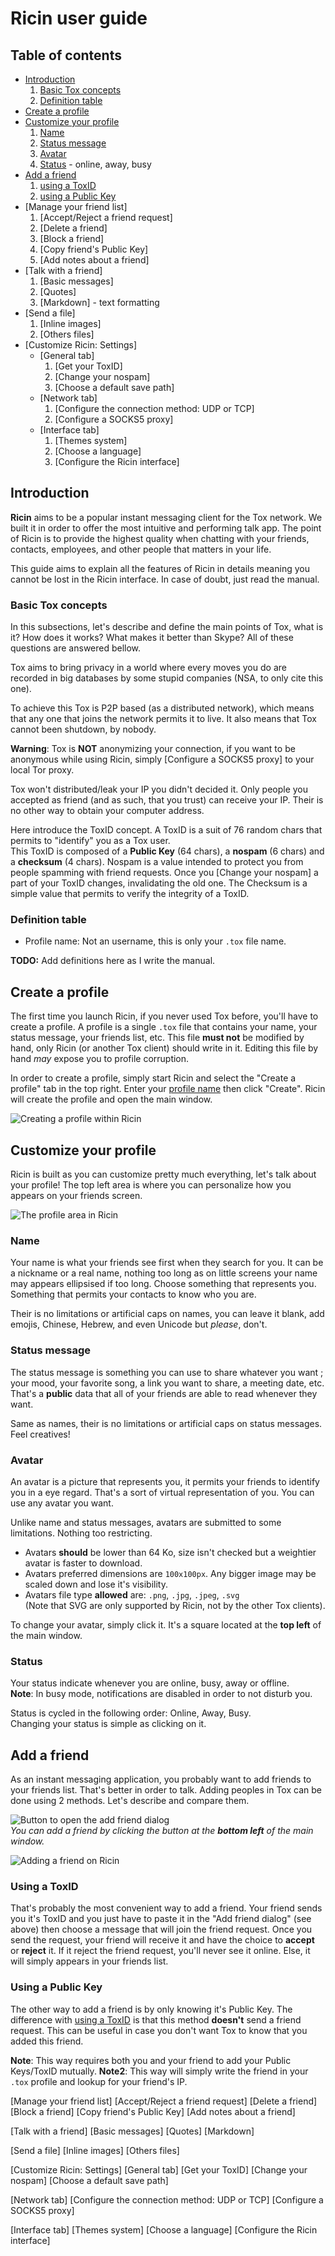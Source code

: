 # Ricin user guide

## Table of contents
- [Introduction]
  1. [Basic Tox concepts]
  2. [Definition table]
- [Create a profile]
- [Customize your profile]
  1. [Name]
  2. [Status message]
  3. [Avatar]
  4. [Status] - online, away, busy
- [Add a friend]
  1. [using a ToxID]
  2. [using a Public Key]
- [Manage your friend list]
  1. [Accept/Reject a friend request]
  2. [Delete a friend]
  3. [Block a friend]
  4. [Copy friend's Public Key]
  5. [Add notes about a friend]
- [Talk with a friend]
  1. [Basic messages]
  2. [Quotes]
  3. [Markdown] - text formatting
- [Send a file]
  1. [Inline images]
  2. [Others files]
- [Customize Ricin: Settings]
  - [General tab]
    1. [Get your ToxID]
    2. [Change your nospam]
    3. [Choose a default save path]
  - [Network tab]
    1. [Configure the connection method: UDP or TCP]
    2. [Configure a SOCKS5 proxy]
  - [Interface tab]
    1. [Themes system]
    2. [Choose a language]
    3. [Configure the Ricin interface]
    
## Introduction
**Ricin** aims to be a popular instant messaging client for the Tox network. We built it in order to offer the most intuitive and performing talk app. The point of Ricin is to provide the highest quality when chatting with your friends, contacts, employees, and other people that matters in your life.

This guide aims to explain all the features of Ricin in details meaning you cannot be lost in the Ricin interface. In case of doubt, just read the manual.

### Basic Tox concepts
In this subsections, let's describe and define the main points of Tox, what is it? How does it works? What makes it better than Skype? All of these questions are answered bellow.

Tox aims to bring privacy in a world where every moves you do are recorded in big databases by some stupid companies (NSA, to only cite this one).

To achieve this Tox is P2P based (as a distributed network), which means that any one that joins the network permits it to live. It also means that Tox cannot been shutdown, by nobody.

**Warning**: Tox is **NOT** anonymizing your connection, if you want to be anonymous while using Ricin, simply [Configure a SOCKS5 proxy] to your local Tor proxy.

Tox won't distributed/leak your IP you didn't decided it. Only people you accepted as friend (and as such, that you trust) can receive your IP. Their is no other way to obtain your computer address.

Here introduce the ToxID concept. A ToxID is a suit of 76 random chars that permits to "identify" you as a Tox user.  
This ToxID is composed of a **Public Key** (64 chars), a **nospam** (6 chars) and a **checksum** (4 chars). Nospam is a value intended to protect you from people spamming with friend requests. Once you [Change your nospam] a part of your ToxID changes, invalidating the old one. The Checksum is a simple value that permits to verify the integrity of a ToxID.

### Definition table
<span id="dt-profile-name"></span>
- Profile name: Not an username, this is only your `.tox` file name.

**TODO:** Add definitions here as I write the manual.

## Create a profile
The first time you launch Ricin, if you never used Tox before, you'll have to create a profile. A profile is a single `.tox` file that contains your name, your status message, your friends list, etc. This file **must not** be modified by hand, only Ricin (or another Tox client) should write in it. Editing this file by hand *may* expose you to profile corruption.

In order to create a profile, simply start Ricin and select the "Create a profile" tab in the top right. Enter your [profile name] then click "Create". Ricin will create the profile and open the main window.

![Creating a profile within Ricin](https://i.imgur.com/cmguEeK.png)

## Customize your profile
Ricin is built as you can customize pretty much everything, let's talk about your profile! The top left area is where you can personalize how you appears on your friends screen.

![The profile area in Ricin](https://i.imgur.com/XFwycIh.png)

### Name
Your name is what your friends see first when they search for you. It can be a nickname or a real name, nothing too long as on little screens your name may appears ellipsised if too long. Choose something that represents you. Something that permits your contacts to know who you are.

Their is no limitations or artificial caps on names, you can leave it blank, add emojis, Chinese, Hebrew, and even Unicode but *please*, don't.

### Status message
The status message is something you can use to share whatever you want ; your mood, your favorite song, a link you want to share, a meeting date, etc. That's a **public** data that all of your friends are able to read whenever they want.

Same as names, their is no limitations or artificial caps on status messages. Feel creatives!

### Avatar
An avatar is a picture that represents you, it permits your friends to identify you in a eye regard. That's a sort of virtual representation of you. You can use any avatar you want.

Unlike name and status messages, avatars are submitted to some limitations. Nothing too restricting.

- Avatars **should** be lower than 64 Ko, size isn't checked but a weightier avatar is faster to download.
- Avatars preferred dimensions are `100x100px`. Any bigger image may be scaled down and lose it's visibility.
- Avatars file type **allowed** are: `.png`, `.jpg`, `.jpeg`, `.svg`  
  (Note that SVG are only supported by Ricin, not by the other Tox clients).

To change your avatar, simply click it. It's a square located at the **top left** of the main window.

### Status
Your status indicate whenever you are online, busy, away or offline.  
**Note**: In busy mode, notifications are disabled in order to not disturb you.

Status is cycled in the following order: Online, Away, Busy.  
Changing your status is simple as clicking on it.

## Add a friend
As an instant messaging application, you probably want to add friends to your friends list. That's better in order to talk. Adding peoples in Tox can be done using 2 methods. Let's describe and compare them.

![Button to open the add friend dialog](https://i.imgur.com/AMsaTcf.png)  
*You can add a friend by clicking the button at the **bottom left** of the main window.*

![Adding a friend on Ricin](https://i.imgur.com/eYvjIEN.png)

### Using a ToxID
That's probably the most convenient way to add a friend. Your friend sends you it's ToxID and you just have to paste it in the "Add friend dialog" (see above) then choose a message that will join the friend request. Once you send the request, your friend will receive it and have the choice to **accept** or **reject** it. If it reject the friend request, you'll never see it online. Else, it will simply appears in your friends list.

### Using a Public Key
The other way to add a friend is by only knowing it's Public Key. The difference with [using a ToxID] is that this method **doesn't** send a friend request. This can be useful in case you don't want Tox to know that you added this friend.

**Note**: This way requires both you and your friend to add your Public Keys/ToxID mutually.
**Note2**: This way will simply write the friend in your `.tox` profile and lookup for your friend's IP.

[TABLE OF CONTENTS]: ####

[Introduction]: #introduction
[Basic Tox concepts]: #basic-tox-concepts
[Definition table]: #definition-table
[Create a profile]: #create-a-profile

[Customize your profile]: #customize-your-profile
[Name]: #name
[Status message]: #status-message
[Avatar]: #avatar
[Status]: #status

[Add a friend]: #add-a-friend
[using a ToxID]: #using-a-toxid
[using a Public Key]: #using-a-public-key

[Manage your friend list]
[Accept/Reject a friend request]
[Delete a friend]
[Block a friend]
[Copy friend's Public Key]
[Add notes about a friend]

[Talk with a friend]
[Basic messages]
[Quotes]
[Markdown]

[Send a file]
[Inline images]
[Others files]

[Customize Ricin: Settings]
[General tab]
[Get your ToxID]
[Change your nospam]
[Choose a default save path]

[Network tab]
[Configure the connection method: UDP or TCP]
[Configure a SOCKS5 proxy]

[Interface tab]
[Themes system]
[Choose a language]
[Configure the Ricin interface]

[TEXT NOTES]: #

[profile name]: #dt-profile-name
